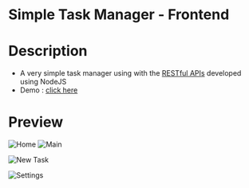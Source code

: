 # Simple Task Manager - Frontend

# Description

- A very simple task manager using with the [RESTful APIs](https://github.com/EugeneYo/task-manager-backend) developed using NodeJS
- Demo : [click here](https://my-simple-task-manager.netlify.app/)
# Preview

![Home](https://user-images.githubusercontent.com/31185780/135414156-992e16eb-43fd-49db-804e-7545e0c021fa.png)
![Main](https://user-images.githubusercontent.com/31185780/135414145-63dc2f20-a3da-413c-909a-12cc0d9483a5.png)

![New Task](https://user-images.githubusercontent.com/31185780/135414150-fee52d1e-841b-49c9-aa2d-31766e132638.png)

![Settings](https://user-images.githubusercontent.com/31185780/135414154-f85340b5-a434-4adc-88e9-1ce5630508cb.png)
